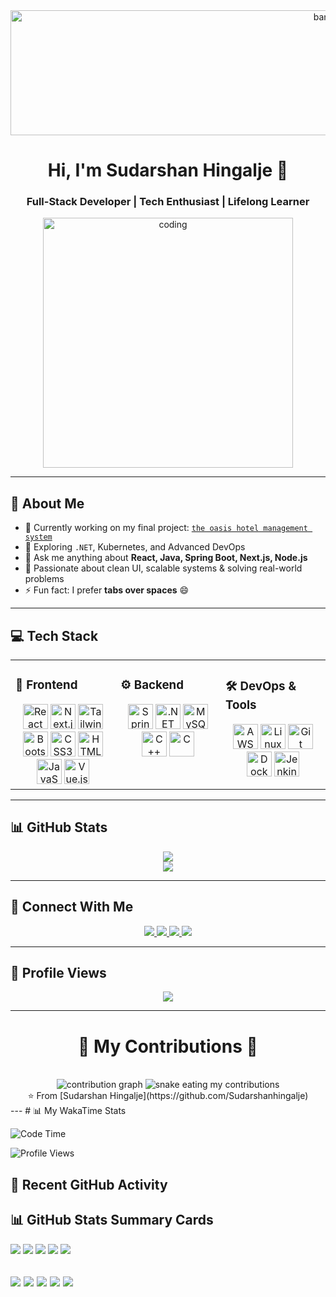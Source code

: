 <div align="center">
  <img width="1000" height="200" alt="banner" src="https://github.com/user-attachments/assets/a389f02a-a862-4b4e-993a-a136a90f5379" />

  
  <h1>Hi, I'm Sudarshan Hingalje 👋</h1>
  <h3>Full-Stack Developer | Tech Enthusiast | Lifelong Learner</h3>

  <img src="https://github.com/user-attachments/assets/4387d8a8-49f4-4188-a1d0-d2ffd48583cd" width="400" alt="coding" />
  
</div>

---

## 🚀 About Me

- 🔭 Currently working on my final project: [`the oasis hotel management system`](https://github.com/Sudarshanhingalje/the-wild-oasis)
- 🌱 Exploring `.NET`, Kubernetes, and Advanced DevOps
- 💬 Ask me anything about **React, Java, Spring Boot, Next.js, Node.js**
- 🎯 Passionate about clean UI, scalable systems & solving real-world problems
- ⚡ Fun fact: I prefer **tabs over spaces** 😄

---

## 💻 Tech Stack

<table>
<tr>
<td valign="top" width="33%">

### 🧩 Frontend
<div align="center">
  <img src="https://profilinator.rishav.dev/skills-assets/react-original-wordmark.svg" height="40" alt="React" />
  <img src="https://profilinator.rishav.dev/skills-assets/nextjs.png" height="40" alt="Next.js" />
  <img src="https://profilinator.rishav.dev/skills-assets/tailwindcss.svg" height="40" alt="Tailwind CSS" />
  <img src="https://profilinator.rishav.dev/skills-assets/bootstrap-plain.svg" height="40" alt="Bootstrap" />
  <img src="https://profilinator.rishav.dev/skills-assets/css3-original-wordmark.svg" height="40" alt="CSS3" />
  <img src="https://profilinator.rishav.dev/skills-assets/html5-original-wordmark.svg" height="40" alt="HTML5" />
  <img src="https://profilinator.rishav.dev/skills-assets/javascript-original.svg" height="40" alt="JavaScript" />
  <img src="https://profilinator.rishav.dev/skills-assets/vuejs-original-wordmark.svg" height="40" alt="Vue.js" />
</div>

</td>
<td valign="top" width="33%">

### ⚙️ Backend
<div align="center">
  <img src="https://profilinator.rishav.dev/skills-assets/springio-icon.svg" height="40" alt="Spring Boot" />
  <img src="https://profilinator.rishav.dev/skills-assets/dot-net-original-wordmark.svg" height="40" alt=".NET" />
  <img src="https://profilinator.rishav.dev/skills-assets/mysql-original-wordmark.svg" height="40" alt="MySQL" />
  <img src="https://profilinator.rishav.dev/skills-assets/cplusplus-original.svg" height="40" alt="C++" />
  <img src="https://profilinator.rishav.dev/skills-assets/c-original.svg" height="40" alt="C" />
</div>

</td>
<td valign="top" width="33%">

### 🛠 DevOps & Tools
<div align="center">
  <img src="https://profilinator.rishav.dev/skills-assets/amazonwebservices-original-wordmark.svg" height="40" alt="AWS" />
  <img src="https://profilinator.rishav.dev/skills-assets/linux-original.svg" height="40" alt="Linux" />
  <img src="https://profilinator.rishav.dev/skills-assets/git-scm-icon.svg" height="40" alt="Git" />
  <img src="https://profilinator.rishav.dev/skills-assets/docker-original-wordmark.svg" height="40" alt="Docker" />
  <img src="https://profilinator.rishav.dev/skills-assets/jenkins-icon.svg" height="40" alt="Jenkins" />
</div>

</td>
</tr>
</table>

---

## 📊 GitHub Stats

<div align="center">
  <img src="https://github-readme-stats.vercel.app/api?username=Sudarshanhingalje&show_icons=true&theme=radical&count_private=true" />
  <br />
  <img src="https://github-readme-streak-stats.herokuapp.com/?user=Sudarshanhingalje&theme=radical" />
</div>

---

## 🤝 Connect With Me

<div align="center">
  <a href="https://github.com/Sudarshanhingalje" target="_blank">
    <img src="https://img.shields.io/badge/github-%2324292e.svg?&style=for-the-badge&logo=github&logoColor=white" />
  </a>
  <a href="https://www.linkedin.com/in/sudarshan-hingalje-b07993158" target="_blank">
    <img src="https://img.shields.io/badge/linkedin-%231E77B5.svg?&style=for-the-badge&logo=linkedin&logoColor=white" />
  </a>
  <a href="https://www.facebook.com/sudarshan.hingalje" target="_blank">
    <img src="https://img.shields.io/badge/facebook-%232E87FB.svg?&style=for-the-badge&logo=facebook&logoColor=white" />
  </a>
  <a href="https://www.instagram.com/its_sudarshan___10" target="_blank">
    <img src="https://img.shields.io/badge/instagram-%23000000.svg?&style=for-the-badge&logo=instagram&logoColor=white" />
  </a>
</div>

---

## 👀 Profile Views

<div align="center">
  <img src="https://komarev.com/ghpvc/?username=Sudarshanhingalje&style=flat-square&color=blue" />
</div>

---
<div align="center">
  <h1>🐍 My Contributions 🐍</h1>
  <br>
  <img src="https://github-readme-activity-graph.vercel.app/graph?username=Sudarshanhingalje&theme=dracula&hide_border=true" alt="contribution graph" />
  <img alt="snake eating my contributions" src="https://raw.githubusercontent.com/Sudarshanhingalje/Sudarshanhingalje/output/github-contribution-grid-snake-light.svg" />
</div>

<div align="center">
  ⭐️ From [Sudarshan Hingalje](https://github.com/Sudarshanhingalje)
</div>
---
# 📊 My WakaTime Stats

<!--START_SECTION:waka-->
![Code Time](http://img.shields.io/badge/Code%20Time-199%20hrs%2017%20mins-blue)

![Profile Views](http://img.shields.io/badge/Profile%20Views-113-blue)
## 📌 Recent GitHub Activity

<!--RECENT_ACTIVITY:start-->
<!--RECENT_ACTIVITY:end-->


## 📊 GitHub Stats Summary Cards

[![](https://raw.githubusercontent.com/Sudarshanhingalje/Sudarshanhingalje/main/profile-summary-card-output/github/0-profile-details.svg)](https://github.com/vn7n24fzkq/github-profile-summary-cards)
[![](https://raw.githubusercontent.com/Sudarshanhingalje/Sudarshanhingalje/main/profile-summary-card-output/github/1-repos-per-language.svg)](https://github.com/vn7n24fzkq/github-profile-summary-cards)
[![](https://raw.githubusercontent.com/Sudarshanhingalje/Sudarshanhingalje/main/profile-summary-card-output/github/2-most-commit-language.svg)](https://github.com/vn7n24fzkq/github-profile-summary-cards)
[![](https://raw.githubusercontent.com/Sudarshanhingalje/Sudarshanhingalje/main/profile-summary-card-output/github/3-stats.svg)](https://github.com/vn7n24fzkq/github-profile-summary-cards)
[![](https://raw.githubusercontent.com/Sudarshanhingalje/Sudarshanhingalje/main/profile-summary-card-output/github/4-productive-time.svg)](https://github.com/vn7n24fzkq/github-profile-summary-cards)



[![](https://raw.githubusercontent.com/dhlananhh/dhlananhh/main/profile-summary-card-output/github/0-profile-details.svg)](https://github.com/vn7n24fzkq/github-profile-summary-cards)
[![](https://raw.githubusercontent.com/dhlananhh/dhlananhh/main/profile-summary-card-output/github/1-repos-per-language.svg)](https://github.com/vn7n24fzkq/github-profile-summary-cards) [![](https://raw.githubusercontent.com/dhlananhh/dhlananhh/main/profile-summary-card-output/github/2-most-commit-language.svg)](https://github.com/vn7n24fzkq/github-profile-summary-cards)
[![](https://raw.githubusercontent.com/dhlananhh/dhlananhh/main/profile-summary-card-output/github/3-stats.svg)](https://github.com/vn7n24fzkq/github-profile-summary-cards) [![](https://raw.githubusercontent.com/dhlananhh/dhlananhh/main/profile-summary-card-output/github/4-productive-time.svg)](https://github.com/vn7n24fzkq/github-profile-summary-cards)
---
